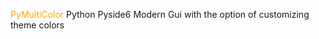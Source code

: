 <span style="color:orange;">PyMultiColor</span>
Python Pyside6 Modern Gui with the option of customizing theme colors
